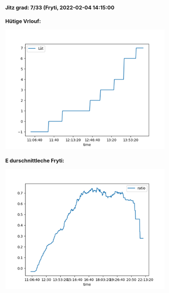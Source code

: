 ### Jitz grad: 7/33 (Fryti, 2022-02-04 14:15:00

### Hütige Vrlouf:
![Graph](Today.png)

### E durschnittleche Fryti:
![Graph](Fryti.png)